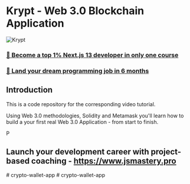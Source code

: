 # Krypt - Web 3.0 Blockchain Application
![Krypt](https://i.ibb.co/DVF4tNW/image.png)

### [🌟 Become a top 1% Next.js 13 developer in only one course](https://jsmastery.pro/next13)
### [🚀 Land your dream programming job in 6 months](https://jsmastery.pro/masterclass)

## Introduction
This is a code repository for the corresponding video tutorial.

Using Web 3.0 methodologies, Solidity and Metamask you'll learn how to build a your first real Web 3.0 Application - from start to finish.

P

## Launch your development career with project-based coaching - https://www.jsmastery.pro
#   c r y p t o - w a l l e t - a p p 
 
 #   c r y p t o - w a l l e t - a p p 
 
 
